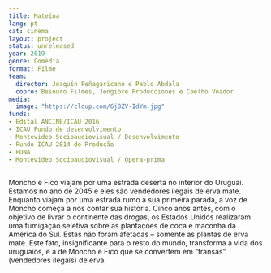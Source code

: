 ```yaml
---
title: Mateína
lang: pt
cat: cinema
layout: project
status: unreleased
year: 2019
genre: Comédia
format: Filme
team:
  director: Joaquín Peñagaricano e Pablo Abdala
  copro: Besouro Filmes, Jengibre Producciones e Coelho Voador
media:
  image: "https://cldup.com/6j8ZV-IdYm.jpg"
funds:
- Edital ANCINE/ICAU 2016
- ICAU Fundo de desenvolvimento
- Montevideo Socioaudiovisual / Desenvolvimento
- Fundo ICAU 2014 de Produção
- FONA
- Montevideo Socioaudiovisual / Opera-prima
---
```


Moncho e Fico viajam por uma estrada deserta no interior do Uruguai. Estamos no ano de 2045 e eles são vendedores ilegais de erva mate. Enquanto viajam por uma estrada rumo a sua primeira parada, a voz de Moncho começa a nos contar sua história. Cinco anos antes, com o objetivo de livrar o continente das drogas, os Estados Unidos realizaram uma fumigação seletiva sobre as plantações de coca e maconha da América do Sul. Estas não foram afetadas – somente as plantas de erva mate. Este fato, insignificante para o resto do mundo, transforma a vida dos uruguaios, e a de Moncho e Fico que se convertem em “transas” (vendedores ilegais) de erva.
